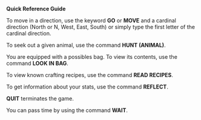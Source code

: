 
**Quick Reference Guide**

To move in a direction, use the keyword  **GO** or **MOVE** and a cardinal direction (North or N, West, East, South) or simply type the first letter of the cardinal direction. 

To seek out a given animal, use the command **HUNT (ANIMAL)**.

You are equipped with a possibles bag. To view its contents, use the command **LOOK IN BAG**.

To view known crafting recipes, use the command **READ RECIPES**.

To get information about your stats, use the command **REFLECT**.

**QUIT** terminates the game.

You can pass time by using the command **WAIT**.

